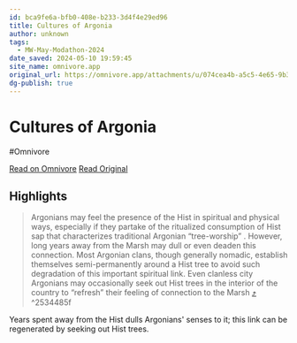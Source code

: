 ```yaml
---
id: bca9fe6a-bfb0-408e-b233-3d4f4e29ed96
title: Cultures of Argonia
author: unknown
tags:
  - MW-May-Modathon-2024
date_saved: 2024-05-10 19:59:45
site_name: omnivore.app
original_url: https://omnivore.app/attachments/u/074cea4b-a5c5-4e65-9b3d-2cac27272d50/CulturesofArgonia.pdf
dg-publish: true
---
```


# Cultures of Argonia
#Omnivore

[Read on Omnivore](https://omnivore.app/me/u-074-cea-4-b-a-5-c-5-4-e-65-9-b-3-d-2-cac-27272-d-50-culturesof-18f6183e662)
[Read Original](https://omnivore.app/attachments/u/074cea4b-a5c5-4e65-9b3d-2cac27272d50/CulturesofArgonia.pdf)

## Highlights

> Argonians may feel the presence of the Hist in spiritual and physical ways, especially if they partake of the ritualized consumption of Hist sap that characterizes traditional Argonian “tree-worship” . However, long years away from the Marsh may dull or even deaden this connection. Most Argonian clans, though generally nomadic, establish themselves semi-permanently around a Hist tree to avoid such degradation of this important spiritual link. Even clanless city Argonians may occasionally seek out Hist trees in the interior of the country to “refresh” their feeling of connection to the Marsh [⤴️](https://omnivore.app/me/u-074-cea-4-b-a-5-c-5-4-e-65-9-b-3-d-2-cac-27272-d-50-culturesof-18f6183e662#2534485f-e3dc-4b87-86df-e8126b47dc25)  ^2534485f

Years spent away from the Hist dulls Argonians' senses to it; this link can be regenerated by seeking out Hist trees.

